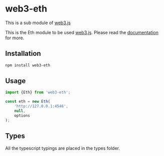 # web3-eth

This is a sub module of [web3.js][repo]

This is the Eth module to be used [web3.js][repo].
Please read the [documentation][docs] for more.

## Installation

```bash
npm install web3-eth
```

## Usage

```js
import {Eth} from 'web3-eth';

const eth = new Eth(
    'http://127.0.0.1:4546',
    null,
    options
);
```

## Types 

All the typescript typings are placed in the types folder. 

[docs]: http://web3js.readthedocs.io/en/1.0/
[repo]: https://github.com/ethereum/web3.js
